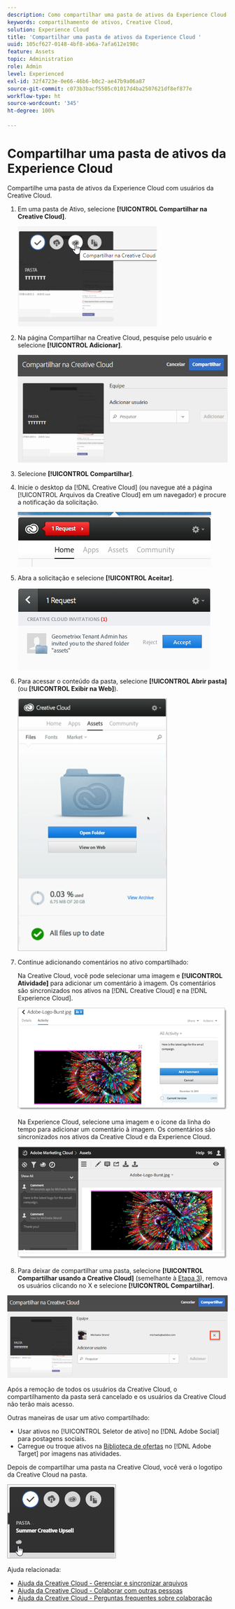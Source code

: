 ```yaml
---
description: Como compartilhar uma pasta de ativos da Experience Cloud com usuários da Creative Cloud.
keywords: compartilhamento de ativos, Creative Cloud,
solution: Experience Cloud
title: 'Compartilhar uma pasta de ativos da Experience Cloud '
uuid: 105cf627-0148-4bf8-ab6a-7afa612e198c
feature: Assets
topic: Administration
role: Admin
level: Experienced
exl-id: 32f4723e-0e66-46b6-b0c2-ae47b9a06a87
source-git-commit: c073b3bacf5505c01017d4ba2507621df8ef877e
workflow-type: ht
source-wordcount: '345'
ht-degree: 100%

---
```


# Compartilhar uma pasta de ativos da Experience Cloud

Compartilhe uma pasta de ativos da Experience Cloud com usuários da Creative Cloud.

1. Em uma pasta de Ativo, selecione **[!UICONTROL Compartilhar na Creative Cloud]**.

   ![Compartilhar na Creative Cloud](assets/asset-share-cc.png)
1. Na página Compartilhar na Creative Cloud, pesquise pelo usuário e selecione **[!UICONTROL Adicionar]**.

   ![Adicionar um usuário da Creative Cloud](assets/asset-share-cc-page.png)

1. Selecione **[!UICONTROL Compartilhar]**.
1. Inicie o desktop da [!DNL Creative Cloud] (ou navegue até a página [!UICONTROL Arquivos da Creative Cloud] em um navegador) e procure a notificação da solicitação.

   ![Notificação de solicitação](assets/cc_share_request.png)
1. Abra a solicitação e selecione **[!UICONTROL Aceitar]**.

   ![Aceitar solicitação](assets/cc_share_accept.png)
1. Para acessar o conteúdo da pasta, selecione **[!UICONTROL Abrir pasta]** (ou **[!UICONTROL Exibir na Web]**).

   ![Exibir na Web](assets/creative_cloud_open_folder.png)
1. Continue adicionando comentários no ativo compartilhado:

   Na Creative Cloud, você pode selecionar uma imagem e **[!UICONTROL Atividade]** para adicionar um comentário à imagem. Os comentários são sincronizados nos ativos na [!DNL Creative Cloud] e na [!DNL Experience Cloud].

   ![Adicionar um comentário na imagem](assets/asset_comment_cc.png)

   Na Experience Cloud, selecione uma imagem e o ícone da linha do tempo para adicionar um comentário à imagem. Os comentários são sincronizados nos ativos da Creative Cloud e da Experience Cloud.

   ![Adicionar um comentário na imagem](assets/asset_comment_mac.png)

1. Para deixar de compartilhar uma pasta, selecione **[!UICONTROL Compartilhar usando a Creative Cloud]** (semelhante à [Etapa 3](t-share-creative-cloud.md#step_BA17CFA185284641A9B878BA29551996)), remova os usuários clicando no X e selecione **[!UICONTROL Compartilhar]**.

![Deixar de compartilhar uma pasta](assets/asset_remove_user.png)

Após a remoção de todos os usuários da Creative Cloud, o compartilhamento da pasta será cancelado e os usuários da Creative Cloud não terão mais acesso.

Outras maneiras de usar um ativo compartilhado:

* Usar ativos no [!UICONTROL Seletor de ativo] no [!DNL Adobe Social] para postagens sociais.
* Carregue ou troque ativos na [Biblioteca de ofertas](https://experienceleague.adobe.com/docs/target/using/experiences/offers/manage-content.html?lang=pt-BR) no [!DNL Adobe Target] por imagens nas atividades.

Depois de compartilhar uma pasta na Creative Cloud, você verá o logotipo da Creative Cloud na pasta.

![Logotipo da Creative Cloud na pasta](assets/asset-cc-logo.png)

Ajuda relacionada:

* [Ajuda da Creative Cloud - Gerenciar e sincronizar arquivos](https://helpx.adobe.com/br/creative-cloud/help/sync-creative-cloud-files.html)
* [Ajuda da Creative Cloud - Colaborar com outras pessoas](https://helpx.adobe.com/br/creative-cloud/help/collaboration.html)
* [Ajuda da Creative Cloud - Perguntas frequentes sobre colaboração](https://helpx.adobe.com/br/creative-cloud/help/collaboration-faq.html)
